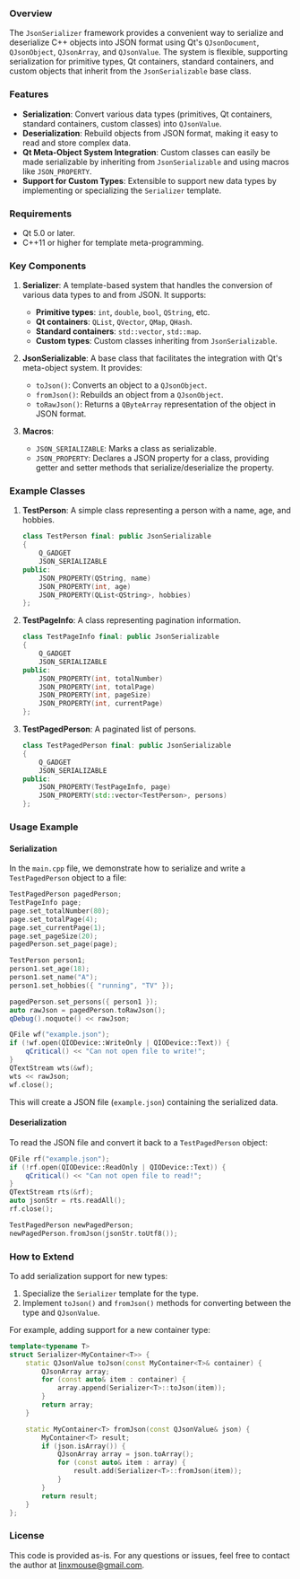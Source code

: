 ### Overview
The `JsonSerializer` framework provides a convenient way to serialize and deserialize C++ objects into JSON format using Qt's `QJsonDocument`, `QJsonObject`, `QJsonArray`, and `QJsonValue`. The system is flexible, supporting serialization for primitive types, Qt containers, standard containers, and custom objects that inherit from the `JsonSerializable` base class.

### Features
- **Serialization**: Convert various data types (primitives, Qt containers, standard containers, custom classes) into `QJsonValue`.
- **Deserialization**: Rebuild objects from JSON format, making it easy to read and store complex data.
- **Qt Meta-Object System Integration**: Custom classes can easily be made serializable by inheriting from `JsonSerializable` and using macros like `JSON_PROPERTY`.
- **Support for Custom Types**: Extensible to support new data types by implementing or specializing the `Serializer` template.

### Requirements
- Qt 5.0 or later.
- C++11 or higher for template meta-programming.

### Key Components

1. **Serializer**: A template-based system that handles the conversion of various data types to and from JSON. It supports:
    - **Primitive types**: `int`, `double`, `bool`, `QString`, etc.
    - **Qt containers**: `QList`, `QVector`, `QMap`, `QHash`.
    - **Standard containers**: `std::vector`, `std::map`.
    - **Custom types**: Custom classes inheriting from `JsonSerializable`.
  
2. **JsonSerializable**: A base class that facilitates the integration with Qt's meta-object system. It provides:
    - `toJson()`: Converts an object to a `QJsonObject`.
    - `fromJson()`: Rebuilds an object from a `QJsonObject`.
    - `toRawJson()`: Returns a `QByteArray` representation of the object in JSON format.

3. **Macros**:
    - `JSON_SERIALIZABLE`: Marks a class as serializable.
    - `JSON_PROPERTY`: Declares a JSON property for a class, providing getter and setter methods that serialize/deserialize the property.

### Example Classes

1. **TestPerson**: A simple class representing a person with a name, age, and hobbies.
    ```cpp
    class TestPerson final: public JsonSerializable
    {
        Q_GADGET
        JSON_SERIALIZABLE
    public:
        JSON_PROPERTY(QString, name)
        JSON_PROPERTY(int, age)
        JSON_PROPERTY(QList<QString>, hobbies)
    };
    ```

2. **TestPageInfo**: A class representing pagination information.
    ```cpp
    class TestPageInfo final: public JsonSerializable
    {
        Q_GADGET
        JSON_SERIALIZABLE
    public:
        JSON_PROPERTY(int, totalNumber)
        JSON_PROPERTY(int, totalPage)
        JSON_PROPERTY(int, pageSize)
        JSON_PROPERTY(int, currentPage)
    };
    ```

3. **TestPagedPerson**: A paginated list of persons.
    ```cpp
    class TestPagedPerson final: public JsonSerializable
    {
        Q_GADGET
        JSON_SERIALIZABLE
    public:
        JSON_PROPERTY(TestPageInfo, page)
        JSON_PROPERTY(std::vector<TestPerson>, persons)
    };
    ```

### Usage Example

#### Serialization
In the `main.cpp` file, we demonstrate how to serialize and write a `TestPagedPerson` object to a file:
```cpp
TestPagedPerson pagedPerson;
TestPageInfo page;
page.set_totalNumber(80);
page.set_totalPage(4);
page.set_currentPage(1);
page.set_pageSize(20);
pagedPerson.set_page(page);

TestPerson person1;
person1.set_age(18);
person1.set_name("A");
person1.set_hobbies({ "running", "TV" });

pagedPerson.set_persons({ person1 });
auto rawJson = pagedPerson.toRawJson();
qDebug().noquote() << rawJson;

QFile wf("example.json");
if (!wf.open(QIODevice::WriteOnly | QIODevice::Text)) {
    qCritical() << "Can not open file to write!";
}
QTextStream wts(&wf);
wts << rawJson;
wf.close();
```
This will create a JSON file (`example.json`) containing the serialized data.

#### Deserialization
To read the JSON file and convert it back to a `TestPagedPerson` object:
```cpp
QFile rf("example.json");
if (!rf.open(QIODevice::ReadOnly | QIODevice::Text)) {
    qCritical() << "Can not open file to read!";
}
QTextStream rts(&rf);
auto jsonStr = rts.readAll();
rf.close();

TestPagedPerson newPagedPerson;
newPagedPerson.fromJson(jsonStr.toUtf8());
```

### How to Extend

To add serialization support for new types:
1. Specialize the `Serializer` template for the type.
2. Implement `toJson()` and `fromJson()` methods for converting between the type and `QJsonValue`.

For example, adding support for a new container type:
```cpp
template<typename T>
struct Serializer<MyContainer<T>> {
    static QJsonValue toJson(const MyContainer<T>& container) {
        QJsonArray array;
        for (const auto& item : container) {
            array.append(Serializer<T>::toJson(item));
        }
        return array;
    }

    static MyContainer<T> fromJson(const QJsonValue& json) {
        MyContainer<T> result;
        if (json.isArray()) {
            QJsonArray array = json.toArray();
            for (const auto& item : array) {
                result.add(Serializer<T>::fromJson(item));
            }
        }
        return result;
    }
};
```

### License
This code is provided as-is. For any questions or issues, feel free to contact the author at linxmouse@gmail.com.